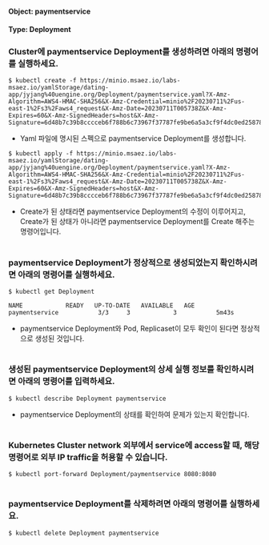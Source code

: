
#### Object: paymentservice
#### Type: Deployment

### Cluster에 paymentservice Deployment를 생성하려면 아래의 명령어를 실행하세요.

```
$ kubectl create -f https://minio.msaez.io/labs-msaez.io/yamlStorage/dating-app/jyjang%40uengine.org/Deployment/paymentservice.yaml?X-Amz-Algorithm=AWS4-HMAC-SHA256&X-Amz-Credential=minio%2F20230711%2Fus-east-1%2Fs3%2Faws4_request&X-Amz-Date=20230711T005738Z&X-Amz-Expires=60&X-Amz-SignedHeaders=host&X-Amz-Signature=6d48b7c39b8cccceb6f788b6c73967f37787fe9be6a5a3cf9f4dc0ed25878b94
```
- Yaml 파일에 명시된 스펙으로 paymentservice Deployment를 생성합니다.

```
$ kubectl apply -f https://minio.msaez.io/labs-msaez.io/yamlStorage/dating-app/jyjang%40uengine.org/Deployment/paymentservice.yaml?X-Amz-Algorithm=AWS4-HMAC-SHA256&X-Amz-Credential=minio%2F20230711%2Fus-east-1%2Fs3%2Faws4_request&X-Amz-Date=20230711T005738Z&X-Amz-Expires=60&X-Amz-SignedHeaders=host&X-Amz-Signature=6d48b7c39b8cccceb6f788b6c73967f37787fe9be6a5a3cf9f4dc0ed25878b94
```
- Create가 된 상태라면 paymentservice Deployment의 수정이 이루어지고, Create가 된 상태가 아니라면 paymentservice Deployment를 Create 해주는 명령어입니다.  
#

### paymentservice Deployment가 정상적으로 생성되었는지 확인하시려면 아래의 명령어를 실행하세요.

```
$ kubectl get Deployment

NAME            READY   UP-TO-DATE   AVAILABLE   AGE
paymentservice           3/3     3            3           5m43s

```
- paymentservice Deployment와 Pod, Replicaset이 모두 확인이 된다면 정상적으로 생성된 것입니다.
#

### 생성된 paymentservice Deployment의 상세 실행 정보를 확인하시려면 아래의 명령어를 입력하세요.

```
$ kubectl describe Deployment paymentservice
```
- paymentservice Deployment의 상태를 확인하여 문제가 있는지 확인합니다. 
#

### Kubernetes Cluster network 외부에서 service에 access할 때, 해당 명령어로 외부 IP traffic을 허용할 수 있습니다.

```
$ kubectl port-forward Deployment/paymentservice 8080:8080
```
#

### paymentservice Deployment를 삭제하려면 아래의 명령어를 실행하세요.

```
$ kubectl delete Deployment paymentservice
```
#

